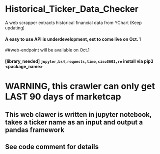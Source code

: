 # Historical_Ticker_Data_Checker
A web scrapper extracts historical financial data from YChart (Keep updating)

#### A easy to use API is underdevelopment, est to come live on Oct. 1

##web-endpoint will be available on Oct.1 

#### [library_needed] ```jupyter,bs4,requests,time,ciso8601,re``` install via pip3 <package_name>

# WARNING, this crawler can only get LAST 90 days of marketcap

## This web clawer is written in jupyter notebook, takes a ticker name as an input and output a pandas framework
## See code comment for details


